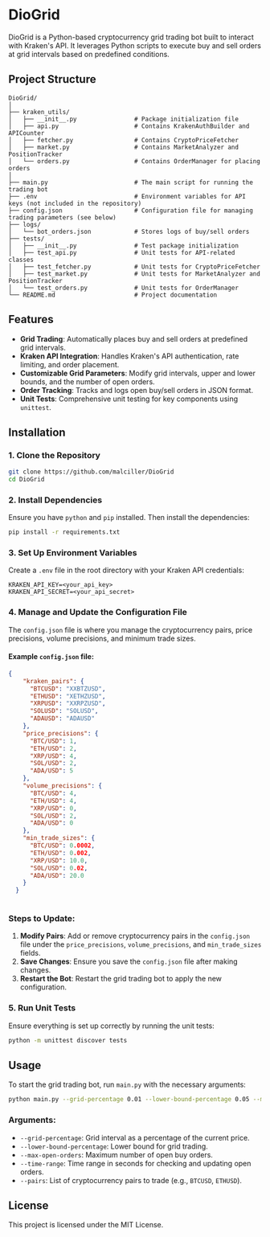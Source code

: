 
# DioGrid

DioGrid is a Python-based cryptocurrency grid trading bot built to interact with Kraken's API. 
It leverages Python scripts to execute buy and sell orders at grid intervals based on predefined conditions.

## Project Structure

```
DioGrid/
│
├── kraken_utils/
│   ├── __init__.py                # Package initialization file
│   ├── api.py                     # Contains KrakenAuthBuilder and APICounter
│   ├── fetcher.py                 # Contains CryptoPriceFetcher
│   ├── market.py                  # Contains MarketAnalyzer and PositionTracker
│   └── orders.py                  # Contains OrderManager for placing orders
│
├── main.py                        # The main script for running the trading bot
├── .env                           # Environment variables for API keys (not included in the repository)
├── config.json                    # Configuration file for managing trading parameters (see below)
├── logs/
│   └── bot_orders.json            # Stores logs of buy/sell orders
├── tests/
│   ├── __init__.py                # Test package initialization
│   ├── test_api.py                # Unit tests for API-related classes
│   ├── test_fetcher.py            # Unit tests for CryptoPriceFetcher
│   ├── test_market.py             # Unit tests for MarketAnalyzer and PositionTracker
│   └── test_orders.py             # Unit tests for OrderManager
└── README.md                      # Project documentation
```

## Features

- **Grid Trading**: Automatically places buy and sell orders at predefined grid intervals.
- **Kraken API Integration**: Handles Kraken's API authentication, rate limiting, and order placement.
- **Customizable Grid Parameters**: Modify grid intervals, upper and lower bounds, and the number of open orders.
- **Order Tracking**: Tracks and logs open buy/sell orders in JSON format.
- **Unit Tests**: Comprehensive unit testing for key components using `unittest`.

## Installation

### 1. Clone the Repository

```bash
git clone https://github.com/malciller/DioGrid
cd DioGrid
```

### 2. Install Dependencies

Ensure you have `python` and `pip` installed. Then install the dependencies:

```bash
pip install -r requirements.txt
```

### 3. Set Up Environment Variables

Create a `.env` file in the root directory with your Kraken API credentials:

```
KRAKEN_API_KEY=<your_api_key>
KRAKEN_API_SECRET=<your_api_secret>
```

### 4. Manage and Update the Configuration File

The `config.json` file is where you manage the cryptocurrency pairs, price precisions, volume precisions, and minimum trade sizes.

#### Example `config.json` file:
```json
{
    "kraken_pairs": {
      "BTCUSD": "XXBTZUSD",
      "ETHUSD": "XETHZUSD",
      "XRPUSD": "XXRPZUSD",
      "SOLUSD": "SOLUSD",
      "ADAUSD": "ADAUSD"
    },
    "price_precisions": {
      "BTC/USD": 1,
      "ETH/USD": 2,
      "XRP/USD": 4,
      "SOL/USD": 2,
      "ADA/USD": 5
    },
    "volume_precisions": {
      "BTC/USD": 4,
      "ETH/USD": 4,
      "XRP/USD": 0,
      "SOL/USD": 2,
      "ADA/USD": 0
    },
    "min_trade_sizes": {
      "BTC/USD": 0.0002,
      "ETH/USD": 0.002,
      "XRP/USD": 10.0,
      "SOL/USD": 0.02,
      "ADA/USD": 20.0
    }
  }
  
```

### Steps to Update:

1. **Modify Pairs**: Add or remove cryptocurrency pairs in the `config.json` file under the `price_precisions`, `volume_precisions`, and `min_trade_sizes` fields.
2. **Save Changes**: Ensure you save the `config.json` file after making changes.
3. **Restart the Bot**: Restart the grid trading bot to apply the new configuration.

### 5. Run Unit Tests

Ensure everything is set up correctly by running the unit tests:

```bash
python -m unittest discover tests
```

## Usage

To start the grid trading bot, run `main.py` with the necessary arguments:

```bash
python main.py --grid-percentage 0.01 --lower-bound-percentage 0.05 --max-open-orders 3 --time-range 60 --pairs BTCUSD ETHUSD
```

### Arguments:

- `--grid-percentage`: Grid interval as a percentage of the current price.
- `--lower-bound-percentage`: Lower bound for grid trading.
- `--max-open-orders`: Maximum number of open buy orders.
- `--time-range`: Time range in seconds for checking and updating open orders.
- `--pairs`: List of cryptocurrency pairs to trade (e.g., `BTCUSD`, `ETHUSD`).

## License

This project is licensed under the MIT License.
